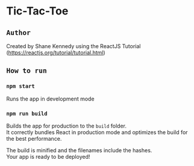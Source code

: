 # Tic-Tac-Toe

## `Author`

Created by Shane Kennedy using the ReactJS Tutorial (https://reactjs.org/tutorial/tutorial.html)

## `How to run`

### `npm start`

Runs the app in development mode

### `npm run build`

Builds the app for production to the `build` folder.\
It correctly bundles React in production mode and optimizes the build for the best performance.

The build is minified and the filenames include the hashes.\
Your app is ready to be deployed!